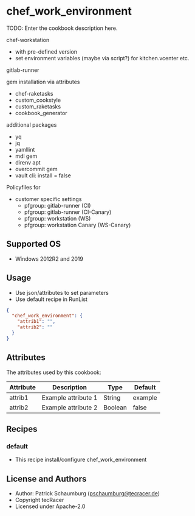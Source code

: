 # chef_work_environment

TODO: Enter the cookbook description here.


chef-workstation
  - with pre-defined version
  - set environment variables (maybe via script?) for kitchen.vcenter etc.

gitlab-runner

gem installation via attributes
+ chef-raketasks
+ custom_cookstyle
+ custom_raketasks
+ cookbook_generator

additional packages
- yq
- jq
- yamllint
- mdl gem
- direnv apt
- overcommit gem
- vault cli: install = false


Policyfiles for
- customer specific settings
  - pfgroup: gitlab-runner (CI)
  - pfgroup: gitlab-runner (CI-Canary)
  - pfgroup: workstation (WS)
  - pfgroup: workstation Canary (WS-Canary)



## Supported OS

- Windows 2012R2 and 2019

## Usage

- Use json/attributes to set parameters
- Use default recipe in RunList

```json
{
  "chef_work_environment": {
    "attrib1": "",
    "attrib2": ""
  }
}
```

## Attributes

The attributes used by this cookbook:

Attribute      | Description                  | Type    | Default
-------------- | ---------------------------- | ------- | ----------------------
attrib1        | Example attribute 1          | String  | example
attrib2        | Example attribute 2          | Boolean | false

## Recipes

### default

- This recipe install/configure chef_work_environment

## License and Authors

- Author: Patrick Schaumburg (pschaumburg@tecracer.de)
- Copyright tecRacer
- Licensed under Apache-2.0
